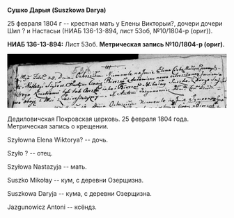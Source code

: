 **Сушко Дарыя (Suszkowa Darya)**

25 февраля 1804 г -- крестная мать у Елены Викторыи?, дочери дочери Шил
? и Настасьи (НИАБ 136-13-894, лист 53об, №10/1804-р (ориг)).

**НИАБ 136-13-894:** Лист 53об. **Метрическая запись №10/1804-р
(ориг).**

![](./media/1b0ad34ac0c5a4fcbcfdb3c20dd5b6fb5fcd8740.png)

Дедиловичская Покровская церковь. 25 февраля 1804 года. Метрическая
запись о крещении.

Szyłowna Elena Wiktorya? -- дочь.

Szyło ? -- отец.

Szyłowa Nastazyja -- мать.

Suszko Mikołay -- кум, с деревни Озерщизна.

Suszkowa Daryja -- кума, с деревни Озерщизна.

Jazgunowicz Antoni -- ксёндз.
